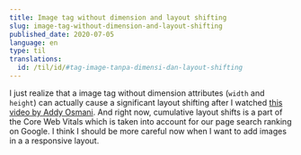 ```yaml
---
title: Image tag without dimension and layout shifting
slug: image-tag-without-dimension-and-layout-shifting
published_date: 2020-07-05
language: en
type: til
translations:
  id: /til/id/#tag-image-tanpa-dimensi-dan-layout-shifting
---
```


I just realize that a image tag without dimension attributes (`width` and `height`) can actually cause a significant layout shifting after I watched [this video by Addy Osmani](https://www.youtube.com/watch?list=PLNYkxOF6rcIDC0-BiwSL52yQ0n9rNozaF&v=AQqFZ5t8uNc&feature=emb_logo). And right now, cumulative layout shifts is a part of the Core Web Vitals which is taken into account for our page search ranking on Google. I think I should be more careful now when I want to add images in a a responsive layout.
